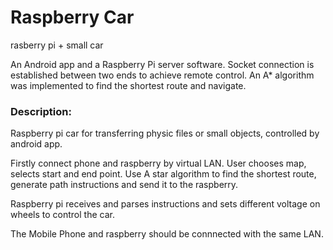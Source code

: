 # Raspberry Car
rasberry pi + small car

An Android app and a Raspberry Pi server software. Socket connection is established between two
ends to achieve remote control. An A* algorithm was implemented to find the shortest route and navigate.

### Description:
Raspberry pi car for transferring physic files or small objects, controlled by android app.

Firstly connect phone and raspberry by virtual LAN. User chooses map, selects start and end point. Use A star algorithm to find the shortest route, generate path instructions and send it to the raspberry.

Raspberry pi receives and parses instructions and sets different voltage on wheels to control the car.

The Mobile Phone and raspberry should be connnected with the same LAN.


